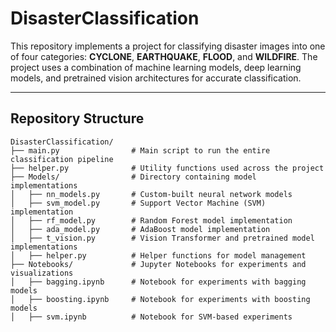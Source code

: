 # DisasterClassification

This repository implements a project for classifying disaster images into one of four categories: **CYCLONE**, **EARTHQUAKE**, **FLOOD**, and **WILDFIRE**. The project uses a combination of machine learning models, deep learning models, and pretrained vision architectures for accurate classification.

---

## Repository Structure

```plaintext
DisasterClassification/
├── main.py                # Main script to run the entire classification pipeline
├── helper.py              # Utility functions used across the project
├── Models/                # Directory containing model implementations
│   ├── nn_models.py       # Custom-built neural network models
│   ├── svm_model.py       # Support Vector Machine (SVM) implementation
│   ├── rf_model.py        # Random Forest model implementation
│   ├── ada_model.py       # AdaBoost model implementation
│   ├── t_vision.py        # Vision Transformer and pretrained model implementations
│   ├── helper.py          # Helper functions for model management
├── Notebooks/             # Jupyter Notebooks for experiments and visualizations
│   ├── bagging.ipynb      # Notebook for experiments with bagging models
│   ├── boosting.ipynb     # Notebook for experiments with boosting models
│   ├── svm.ipynb          # Notebook for SVM-based experiments
